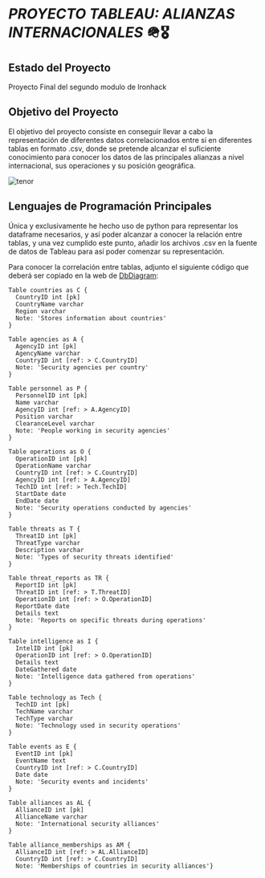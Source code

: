 # _**PROYECTO TABLEAU: ALIANZAS INTERNACIONALES**_ 🪖🎖️

## Estado del Proyecto

Proyecto Final del segundo modulo de Ironhack

## Objetivo del Proyecto

El objetivo del proyecto consiste en conseguir llevar a cabo la representación de diferentes datos correlacionados entre sí en diferentes tablas en formato .csv, donde se pretende alcanzar el suficiente conocimiento para conocer los datos de las principales alianzas a nivel internacional, sus operaciones y su posición geográfica.

![tenor](https://github.com/victorghg23/Proyecto-Tableau/assets/156951101/3792a0e3-ad20-44f3-be4c-5fab9c2f6e6f)


## Lenguajes de Programación Principales

Única y exclusivamente he hecho uso de python para representar los dataframe necesarios, y así poder alcanzar a conocer la relación entre tablas, y una vez cumplido este punto, añadir los archivos .csv en la fuente de datos de Tableau para así poder comenzar su representación.

Para conocer la correlación entre tablas, adjunto el siguiente código que deberá ser copiado en la web de [DbDiagram](https://dbdiagram.io/home):

```
Table countries as C {
  CountryID int [pk]
  CountryName varchar
  Region varchar
  Note: 'Stores information about countries'
}

Table agencies as A {
  AgencyID int [pk]
  AgencyName varchar
  CountryID int [ref: > C.CountryID]
  Note: 'Security agencies per country'
}

Table personnel as P {
  PersonnelID int [pk]
  Name varchar
  AgencyID int [ref: > A.AgencyID]
  Position varchar
  ClearanceLevel varchar
  Note: 'People working in security agencies'
}

Table operations as O {
  OperationID int [pk]
  OperationName varchar
  CountryID int [ref: > C.CountryID]
  AgencyID int [ref: > A.AgencyID]
  TechID int [ref: > Tech.TechID]
  StartDate date
  EndDate date
  Note: 'Security operations conducted by agencies'
}

Table threats as T {
  ThreatID int [pk]
  ThreatType varchar
  Description varchar
  Note: 'Types of security threats identified'
}

Table threat_reports as TR {
  ReportID int [pk]
  ThreatID int [ref: > T.ThreatID]
  OperationID int [ref: > O.OperationID]
  ReportDate date
  Details text
  Note: 'Reports on specific threats during operations'
}

Table intelligence as I {
  IntelID int [pk]
  OperationID int [ref: > O.OperationID]
  Details text
  DateGathered date
  Note: 'Intelligence data gathered from operations'
}

Table technology as Tech {
  TechID int [pk]
  TechName varchar
  TechType varchar
  Note: 'Technology used in security operations'
}

Table events as E {
  EventID int [pk]
  EventName text
  CountryID int [ref: > C.CountryID]
  Date date
  Note: 'Security events and incidents'
}

Table alliances as AL {
  AllianceID int [pk]
  AllianceName varchar
  Note: 'International security alliances'
}

Table alliance_memberships as AM {
  AllianceID int [ref: > AL.AllianceID]
  CountryID int [ref: > C.CountryID]
  Note: 'Memberships of countries in security alliances'}
